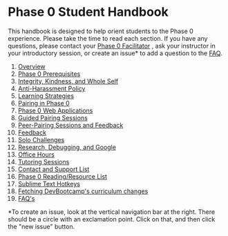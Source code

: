 # Phase 0 Student Handbook


This handbook is designed to help orient students to the Phase 0 experience. Please take the time to read each section. If you have any questions, please contact your [Phase 0 Facilitator](contact-and-support-list.md) , ask your instructor in your introductory session, or create an issue* to add a question to the [FAQ](FAQ.md).


1. [Overview](overview.md)
2. [Phase 0 Prerequisites](phase-0-prerequisites.md)
3. [Integrity, Kindness, and Whole Self](three-agreements.md)
4. [Anti-Harassment Policy](anti-harassment-policy.md)
5. [Learning Strategies](learning-strategies.md)
6. [Pairing in Phase 0](pairing-in-phase-0.md)
7. [Phase 0 Web Applications](p0-web-apps.md)
8. [Guided Pairing Sessions](guided-pairing-sessions.md)
9. [Peer-Pairing Sessions and Feedback](peer-pairing-sessions.md)
10. [Feedback](feedback.md)
11. [Solo Challenges](solo-challenges.md)
12. [Research, Debugging, and Google](research-debugging-and-google.md)
13. [Office Hours](office-hours.md)
14. [Tutoring Sessions](tutoring.md)
15. [Contact and Support List](contact-and-support-list.md)
16. [Phase 0 Reading/Resource List](resources.md)
17. [Sublime Text Hotkeys](hotkeys.md)
18. [Fetching DevBootcamp's curriculum changes](fetching-changes.md)
19. [FAQ's](FAQ.md)

*To create an issue, look at the vertical navigation bar at the right. There should be a circle with an exclamation point. Click on that, and then click the "new issue" button.

